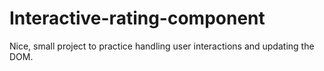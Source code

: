 # Interactive-rating-component
Nice, small project to practice handling user interactions and updating the DOM. 
